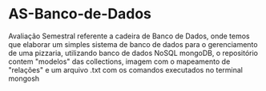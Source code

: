 # AS-Banco-de-Dados
Avaliação Semestral referente a cadeira de Banco de Dados, onde temos que elaborar um simples sistema de banco de dados para o gerenciamento de uma pizzaria, utilizando banco de dados NoSQL mongoDB, o repositório contem "modelos" das collections, imagem com o mapeamento de "relações" e um arquivo .txt com os comandos executados no terminal mongosh
